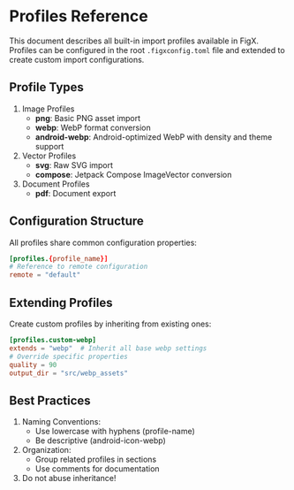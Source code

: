 # Profiles Reference

This document describes all built-in import profiles available in FigX. Profiles can be configured in the root `.figxconfig.toml` file and extended to create custom import configurations.

## Profile Types
1. Image Profiles
    - **png**: Basic PNG asset import
    - **webp**: WebP format conversion
    - **android-webp**: Android-optimized WebP with density and theme support
2. Vector Profiles
    - **svg**: Raw SVG import
    - **compose**: Jetpack Compose ImageVector conversion
3. Document Profiles
    - **pdf**: Document export

## Configuration Structure
All profiles share common configuration properties:

```toml
[profiles.{profile_name}]
# Reference to remote configuration
remote = "default"
```

## Extending Profiles
Create custom profiles by inheriting from existing ones:

```toml
[profiles.custom-webp]
extends = "webp"  # Inherit all base webp settings
# Override specific properties
quality = 90
output_dir = "src/webp_assets"
```

## Best Practices
1. Naming Conventions:
    - Use lowercase with hyphens (profile-name)
    - Be descriptive (android-icon-webp)
2. Organization:
    - Group related profiles in sections
    - Use comments for documentation
3. Do not abuse inheritance!
